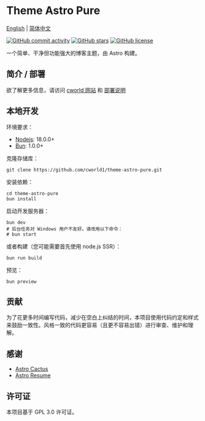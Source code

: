 # Theme Astro Pure

[English](./README.md) | [简体中文](./README-zh-CN.md)

[![GitHub commit activity](https://img.shields.io/github/commit-activity/t/cworld1/theme-astro-pure?label=commits&style=flat-square)](https://github.com/cworld1/theme-astro-pure/commits)
[![GitHub stars](https://img.shields.io/github/stars/cworld1/theme-astro-pure?style=flat-square)](https://github.com/cworld1/theme-astro-pure/stargazers)
[![GitHub license](https://img.shields.io/github/license/cworld1/theme-astro-pure?style=flat-square)](https://github.com/cworld1/theme-astro-pure/blob/main/LICENSE)

一个简单、干净但功能强大的博客主题，由 Astro 构建。

## 简介 / 部署

欲了解更多信息，请访问 [cworld 网站](https://cworld.top/blog/theme-resume) 和 [部署说明](https://theme-astro-pure.vercel.app/blog/customize-zh)

## 本地开发

环境要求：

- [Nodejs](https://nodejs.org/): 18.0.0+
- [Bun](https://bunjs.dev/): 1.0.0+

克隆存储库：

```shell
git clone https://github.com/cworld1/theme-astro-pure.git
```

安装依赖：

```shell
cd theme-astro-pure
bun install
```

启动开发服务器：

```shell
bun dev
# 后台任务对 Windows 用户不友好。请改用以下命令：
# bun start
```

或者构建（您可能需要首先使用 node.js SSR）：

```shell
bun run build
```

预览：

```shell
bun preview
```

## 贡献

为了花更多时间编写代码，减少在空白上纠结的时间，本项目使用代码约定和样式来鼓励一致性。风格一致的代码更容易（且更不容易出错）进行审查、维护和理解。

## 感谢

- [Astro Cactus](https://github.com/chrismwilliams/astro-theme-cactus)
- [Astro Resume](https://github.com/srleom/astro-theme-resume)

## 许可证

本项目基于 GPL 3.0 许可证。